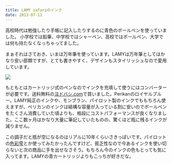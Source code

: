 ```yaml
---
title: LAMY safariのインク
date: 2013-07-11
---
```


高校時代は勉強したり手帳に記入したりするのに青色のボールペンを使っていました。
小学校では鉛筆、中学校ではシャーペン、高校ではボールペン、大学では何も持たなくなっちゃってました。

まぁそれはさておき、いまは万年筆を使っています。LAMYは万年筆としてはかなり安い部類ですが、とても書きやすく、デザインもスタイリッシュなので愛用しています。

![](https://photos.xar.sh/2823688495_021b02017a_z.jpg)

もともとはカートリッジ式のペンなのでインクを充填して使うにはコンバーターが必要です。送料無料の[ヨドバシ.com](http://yodobashi.com)で買いました。Perikanのロイヤルブルー。LAMY純正のインクや、モンブラン、パイロット製のインクでももちろん使えますが、ペリカンのインクは結構な容量が入っている割に安いのでボールペンをたくさん消費していた頃よりも、格段にコストパフォーマンスが良くなりました。ここ数ヶ月はかなり大量に筆記していたものの、驚くほど瓶に残るインクが減りません。

この調子だと瓶が空になるのはリアルに10年くらいさきっぽいです。パイロットの[色彩雫](http://www.pilot.co.jp/products/pen/fountain/iroshizuku/)とか使ってみたかったんですけど、貧乏性なので今あるインクを使い切らないと次の商品に手を出せなさそう。もちろん今のインクの色もとっても気に入ってます。LAMYの青カートリッジよりもこっちが好きだな。
